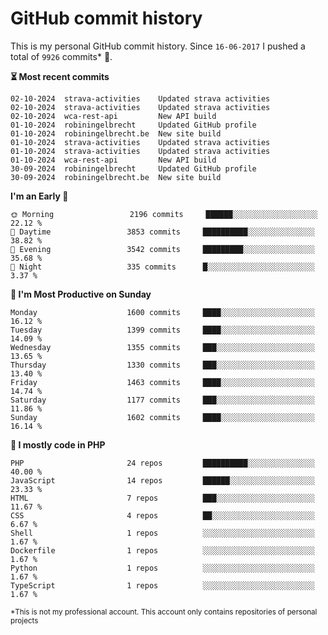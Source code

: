 # GitHub commit history
This is my personal GitHub commit history. Since <!--START_SECTION:first-commit-date-->`16-06-2017`<!--END_SECTION:first-commit-date--> I pushed a total of <!--START_SECTION:total-commit-count-->`9926`<!--END_SECTION:total-commit-count--> commits* 🎉.

<!--START_SECTION:most-recent-commits-->
**⏳ Most recent commits**
                                        
```text
02-10-2024  strava-activities    Updated strava activities
02-10-2024  strava-activities    Updated strava activities
02-10-2024  wca-rest-api         New API build
01-10-2024  robiningelbrecht     Updated GitHub profile
01-10-2024  robiningelbrecht.be  New site build
01-10-2024  strava-activities    Updated strava activities
01-10-2024  strava-activities    Updated strava activities
01-10-2024  wca-rest-api         New API build
30-09-2024  robiningelbrecht     Updated GitHub profile
30-09-2024  robiningelbrecht.be  New site build
```
<!--END_SECTION:most-recent-commits-->  

<!--START_SECTION:commits-per-day-time-->
**I&#039;m an Early 🐤**

```text
🌞 Morning                 2196 commits     ██████░░░░░░░░░░░░░░░░░░░   22.12 %
🌆 Daytime                 3853 commits     ██████████░░░░░░░░░░░░░░░   38.82 %
🌃 Evening                 3542 commits     █████████░░░░░░░░░░░░░░░░   35.68 %
🌙 Night                   335 commits      █░░░░░░░░░░░░░░░░░░░░░░░░   3.37 %
```
<!--END_SECTION:commits-per-day-time-->  

<!--START_SECTION:commits-per-weekday-->
**📅 I&#039;m Most Productive on Sunday**

```text
Monday                    1600 commits     ████░░░░░░░░░░░░░░░░░░░░░   16.12 %
Tuesday                   1399 commits     ████░░░░░░░░░░░░░░░░░░░░░   14.09 %
Wednesday                 1355 commits     ███░░░░░░░░░░░░░░░░░░░░░░   13.65 %
Thursday                  1330 commits     ███░░░░░░░░░░░░░░░░░░░░░░   13.40 %
Friday                    1463 commits     ████░░░░░░░░░░░░░░░░░░░░░   14.74 %
Saturday                  1177 commits     ███░░░░░░░░░░░░░░░░░░░░░░   11.86 %
Sunday                    1602 commits     ████░░░░░░░░░░░░░░░░░░░░░   16.14 %
```
<!--END_SECTION:commits-per-weekday-->  

<!--START_SECTION:repos-per-language-->
**💬 I mostly code in PHP**

```text
PHP                       24 repos         ██████████░░░░░░░░░░░░░░░   40.00 %
JavaScript                14 repos         ██████░░░░░░░░░░░░░░░░░░░   23.33 %
HTML                      7 repos          ███░░░░░░░░░░░░░░░░░░░░░░   11.67 %
CSS                       4 repos          ██░░░░░░░░░░░░░░░░░░░░░░░   6.67 %
Shell                     1 repos          ░░░░░░░░░░░░░░░░░░░░░░░░░   1.67 %
Dockerfile                1 repos          ░░░░░░░░░░░░░░░░░░░░░░░░░   1.67 %
Python                    1 repos          ░░░░░░░░░░░░░░░░░░░░░░░░░   1.67 %
TypeScript                1 repos          ░░░░░░░░░░░░░░░░░░░░░░░░░   1.67 %
```
<!--END_SECTION:repos-per-language-->  

<sub>*This is not my professional account. This account only contains repositories of personal projects</sub>
